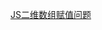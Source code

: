 [JS二维数组赋值问题](https://blog.csdn.net/yfm120750310/article/details/115047783?spm=1001.2101.3001.6650.7&utm_medium=distribute.pc_relevant.none-task-blog-2%7Edefault%7EBlogCommendFromBaidu%7ERate-7-115047783-blog-17977521.pc_relevant_multi_platform_whitelistv3&depth_1-utm_source=distribute.pc_relevant.none-task-blog-2%7Edefault%7EBlogCommendFromBaidu%7ERate-7-115047783-blog-17977521.pc_relevant_multi_platform_whitelistv3&utm_relevant_index=13) 